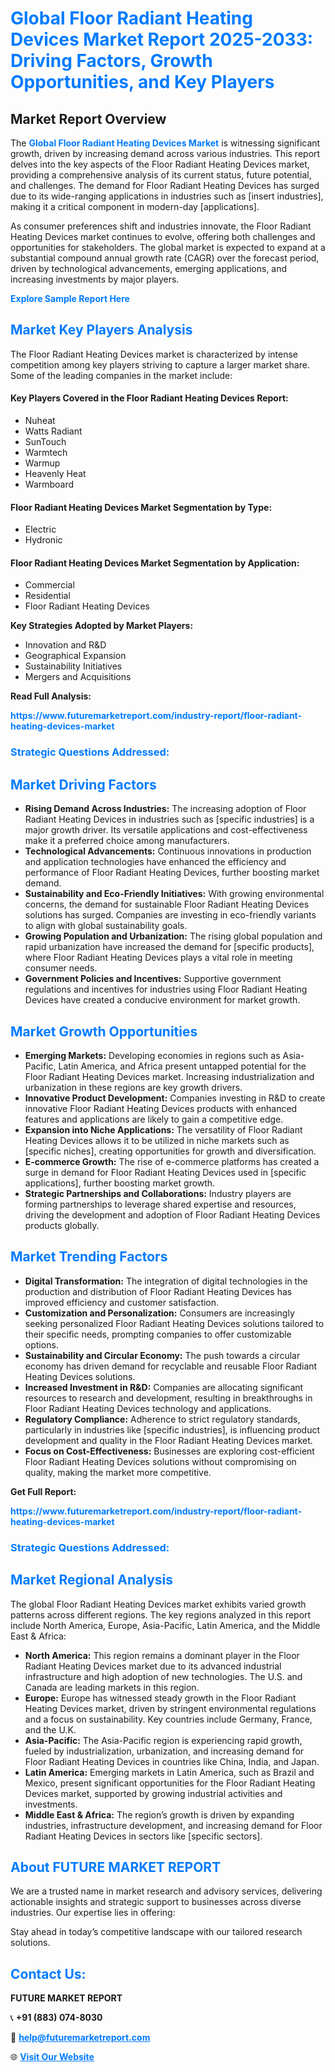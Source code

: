 <h1 style="color: #007BFF;">Global Floor Radiant Heating Devices Market Report 2025-2033: Driving Factors, Growth Opportunities, and Key Players</h1>

<section id="overview">
<h2>Market Report Overview</h2>
<p>The <a href="https://www.futuremarketreport.com/industry-report/floor-radiant-heating-devices-market" style="color: #007BFF; text-decoration: none;"><strong>Global Floor Radiant Heating Devices Market</strong></a> is witnessing significant growth, driven by increasing demand across various industries. This report delves into the key aspects of the Floor Radiant Heating Devices market, providing a comprehensive analysis of its current status, future potential, and challenges. The demand for Floor Radiant Heating Devices has surged due to its wide-ranging applications in industries such as [insert industries], making it a critical component in modern-day [applications].</p>
<p>As consumer preferences shift and industries innovate, the Floor Radiant Heating Devices market continues to evolve, offering both challenges and opportunities for stakeholders. The global market is expected to expand at a substantial compound annual growth rate (CAGR) over the forecast period, driven by technological advancements, emerging applications, and increasing investments by major players.</p>
</section>

<section id="overview">
<p><a href="https://www.futuremarketreport.com/request-sample/reportId=124344" style="color: #007BFF; text-decoration: none;"><strong>Explore Sample Report Here</strong></a></p>
</section>

<section id="key-players">
<h2 style="color: #007BFF;">Market Key Players Analysis</h2>
<p>The Floor Radiant Heating Devices market is characterized by intense competition among key players striving to capture a larger market share. Some of the leading companies in the market include:</p>
<h4>Key Players Covered in the Floor Radiant Heating Devices Report:</h4>
<ul><li>Nuheat</li><li>Watts Radiant</li><li>SunTouch</li><li>Warmtech</li><li>Warmup</li><li>Heavenly Heat</li><li>Warmboard</li></ul>
<h4>Floor Radiant Heating Devices Market Segmentation by Type:</h4>
<ul><li>Electric</li><li>Hydronic</li></ul>

<h4>Floor Radiant Heating Devices Market Segmentation by Application:</h4>
<ul><li>Commercial</li><li>Residential</li><li>Floor Radiant Heating Devices</li></ul>
<p><strong>Key Strategies Adopted by Market Players:</strong></p>
<ul>
<li>Innovation and R&D</li>
<li>Geographical Expansion</li>
<li>Sustainability Initiatives</li>
<li>Mergers and Acquisitions</li>
</ul>
</section>

<section>
<p><strong>Read Full Analysis: </strong></p><a href="https://www.futuremarketreport.com/industry-report/floor-radiant-heating-devices-market" style="color: #007BFF; text-decoration: none;"><strong>https://www.futuremarketreport.com/industry-report/floor-radiant-heating-devices-market</strong></a>
<h3 style="color: #007BFF;">Strategic Questions Addressed:</h3>
</section>

<section id="driving-factors">
<h2 style="color: #007BFF;">Market Driving Factors</h2>
<ul>
<li><strong>Rising Demand Across Industries:</strong> The increasing adoption of Floor Radiant Heating Devices in industries such as [specific industries] is a major growth driver. Its versatile applications and cost-effectiveness make it a preferred choice among manufacturers.</li>
<li><strong>Technological Advancements:</strong> Continuous innovations in production and application technologies have enhanced the efficiency and performance of Floor Radiant Heating Devices, further boosting market demand.</li>
<li><strong>Sustainability and Eco-Friendly Initiatives:</strong> With growing environmental concerns, the demand for sustainable Floor Radiant Heating Devices solutions has surged. Companies are investing in eco-friendly variants to align with global sustainability goals.</li>
<li><strong>Growing Population and Urbanization:</strong> The rising global population and rapid urbanization have increased the demand for [specific products], where Floor Radiant Heating Devices plays a vital role in meeting consumer needs.</li>
<li><strong>Government Policies and Incentives:</strong> Supportive government regulations and incentives for industries using Floor Radiant Heating Devices have created a conducive environment for market growth.</li>
</ul>
</section>

<section id="growth-opportunities">
<h2 style="color: #007BFF;">Market Growth Opportunities</h2>
<ul>
<li><strong>Emerging Markets:</strong> Developing economies in regions such as Asia-Pacific, Latin America, and Africa present untapped potential for the Floor Radiant Heating Devices market. Increasing industrialization and urbanization in these regions are key growth drivers.</li>
<li><strong>Innovative Product Development:</strong> Companies investing in R&D to create innovative Floor Radiant Heating Devices products with enhanced features and applications are likely to gain a competitive edge.</li>
<li><strong>Expansion into Niche Applications:</strong> The versatility of Floor Radiant Heating Devices allows it to be utilized in niche markets such as [specific niches], creating opportunities for growth and diversification.</li>
<li><strong>E-commerce Growth:</strong> The rise of e-commerce platforms has created a surge in demand for Floor Radiant Heating Devices used in [specific applications], further boosting market growth.</li>
<li><strong>Strategic Partnerships and Collaborations:</strong> Industry players are forming partnerships to leverage shared expertise and resources, driving the development and adoption of Floor Radiant Heating Devices products globally.</li>
</ul>
</section>

<section id="trending-factors">
<h2 style="color: #007BFF;">Market Trending Factors</h2>
<ul>
<li><strong>Digital Transformation:</strong> The integration of digital technologies in the production and distribution of Floor Radiant Heating Devices has improved efficiency and customer satisfaction.</li>
<li><strong>Customization and Personalization:</strong> Consumers are increasingly seeking personalized Floor Radiant Heating Devices solutions tailored to their specific needs, prompting companies to offer customizable options.</li>
<li><strong>Sustainability and Circular Economy:</strong> The push towards a circular economy has driven demand for recyclable and reusable Floor Radiant Heating Devices solutions.</li>
<li><strong>Increased Investment in R&D:</strong> Companies are allocating significant resources to research and development, resulting in breakthroughs in Floor Radiant Heating Devices technology and applications.</li>
<li><strong>Regulatory Compliance:</strong> Adherence to strict regulatory standards, particularly in industries like [specific industries], is influencing product development and quality in the Floor Radiant Heating Devices market.</li>
<li><strong>Focus on Cost-Effectiveness:</strong> Businesses are exploring cost-efficient Floor Radiant Heating Devices solutions without compromising on quality, making the market more competitive.</li>
</ul>
</section>

<section>
<p><strong>Get Full Report: </strong></p><a href="https://www.futuremarketreport.com/industry-report/floor-radiant-heating-devices-market" style="color: #007BFF; text-decoration: none;"><strong>https://www.futuremarketreport.com/industry-report/floor-radiant-heating-devices-market</strong></a>
<h3 style="color: #007BFF;">Strategic Questions Addressed:</h3>
</section>


<section id="regional-analysis">
<h2 style="color: #007BFF;">Market Regional Analysis</h2>
<p>The global Floor Radiant Heating Devices market exhibits varied growth patterns across different regions. The key regions analyzed in this report include North America, Europe, Asia-Pacific, Latin America, and the Middle East & Africa:</p>
<ul>
<li><strong>North America:</strong> This region remains a dominant player in the Floor Radiant Heating Devices market due to its advanced industrial infrastructure and high adoption of new technologies. The U.S. and Canada are leading markets in this region.</li>
<li><strong>Europe:</strong> Europe has witnessed steady growth in the Floor Radiant Heating Devices market, driven by stringent environmental regulations and a focus on sustainability. Key countries include Germany, France, and the U.K.</li>
<li><strong>Asia-Pacific:</strong> The Asia-Pacific region is experiencing rapid growth, fueled by industrialization, urbanization, and increasing demand for Floor Radiant Heating Devices in countries like China, India, and Japan.</li>
<li><strong>Latin America:</strong> Emerging markets in Latin America, such as Brazil and Mexico, present significant opportunities for the Floor Radiant Heating Devices market, supported by growing industrial activities and investments.</li>
<li><strong>Middle East & Africa:</strong> The region’s growth is driven by expanding industries, infrastructure development, and increasing demand for Floor Radiant Heating Devices in sectors like [specific sectors].</li>
</ul>
</section>

<footer>
<h2 style="color: #007BFF;">About FUTURE MARKET REPORT</h2>
<p>We are a trusted name in market research and advisory services, delivering actionable insights and strategic support to businesses across diverse industries. Our expertise lies in offering:</p>

<p>Stay ahead in today’s competitive landscape with our tailored research solutions.</p>

<h2 style="color: #007BFF;">Contact Us:</h2>
<p><strong>FUTURE MARKET REPORT</strong></p>
<p>📞 <strong>+91 (883) 074-8030</strong></p>
<p>📧 <strong><a href="mailto:help@futuremarketreport.com" style="color: #007BFF;">help@futuremarketreport.com</a></strong></p>
<p>🌐 <strong><a href="https://www.futuremarketreport.com/" style="color: #007BFF;">Visit Our Website</a></strong></p>
</footer>